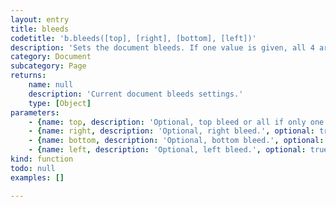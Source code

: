 ```yaml
---
layout: entry
title: bleeds
codetitle: 'b.bleeds([top], [right], [bottom], [left])'
description: 'Sets the document bleeds. If one value is given, all 4 are set equally. If 4 values are given, the top/right/bottom/left document bleeds will be adjusted. Calling the function without any values, will return the document bleed settings.'
category: Document
subcategory: Page
returns:
    name: null
    description: 'Current document bleeds settings.'
    type: [Object]
parameters:
    - {name: top, description: 'Optional, top bleed or all if only one.', optional: true, type: [Number]}
    - {name: right, description: 'Optional, right bleed.', optional: true, type: [Number]}
    - {name: bottom, description: 'Optional, bottom bleed.', optional: true, type: [Number]}
    - {name: left, description: 'Optional, left bleed.', optional: true, type: [Number]}
kind: function
todo: null
examples: []

---
```

